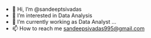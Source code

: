 - 👋 Hi, I’m @sandeeptsivadas
- 👀 I’m interested in Data Analysis 
- 🌱 I’m currently working as Data Analyst ...
- 📫 How to reach me sandeepsivadas995@gmail.com

<!---
sandeeptsivadas/sandeeptsivadas is a ✨ special ✨ repository because its `README.md` (this file) appears on your GitHub profile.
You can click the Preview link to take a look at your changes.
--->
